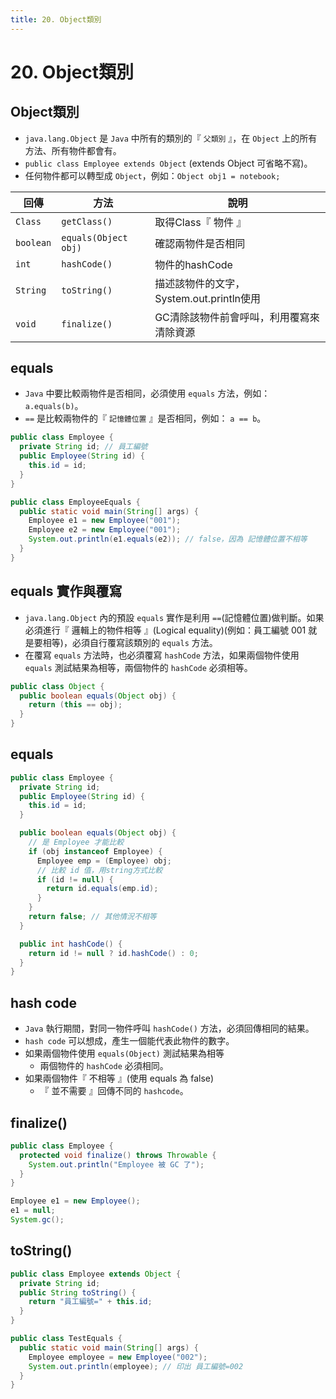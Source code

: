 ```yaml
---
title: 20. Object類別
---
```


# 20. Object類別
## Object類別
  - `java.lang.Object` 是 `Java` 中所有的類別的『 `父類別` 』，在 `Object` 上的所有方法、所有物件都會有。
  - `public class Employee extends Object` (extends Object 可省略不寫)。
  - 任何物件都可以轉型成 `Object`，例如：`Object obj1 = notebook;`

  | 回傳       | 方法                  | 說明                                 |
  |-----------|----------------------|--------------------------------------|
  | `Class`   | `getClass()`         | 取得Class『 物件 』                    |
  | `boolean` | `equals(Object obj)` | 確認兩物件是否相同                      |
  | `int`     | `hashCode()`         | 物件的hashCode                        |
  | `String`  | `toString()`         | 描述該物件的文字，System.out.println使用 |
  | `void`    | `finalize()`         | GC清除該物件前會呼叫，利用覆寫來清除資源    |

## equals
  - `Java` 中要比較兩物件是否相同，必須使用 `equals` 方法，例如： `a.equals(b)`。
  - `==` 是比較兩物件的『 `記憶體位置` 』是否相同，例如： `a == b`。

  ```java
  public class Employee {
    private String id; // 員工編號
    public Employee(String id) {
      this.id = id;
    }
  }
  ```

  ```java
  public class EmployeeEquals {
    public static void main(String[] args) {
      Employee e1 = new Employee("001");
      Employee e2 = new Employee("001");
      System.out.println(e1.equals(e2)); // false，因為 記憶體位置不相等
    }
  }
  ```

## equals 實作與覆寫
  - `java.lang.Object` 內的預設 `equals` 實作是利用 `==`(記憶體位置)做判斷。如果必須進行『 邏輯上的物件相等 』(Logical equality)(例如：員工編號 001 就是要相等)，必須自行覆寫該類別的 `equals` 方法。
  - 在覆寫 `equals` 方法時，也必須覆寫 `hashCode` 方法，如果兩個物件使用 `equals` 測試結果為相等，兩個物件的 `hashCode` 必須相等。

  ```java
  public class Object {
    public boolean equals(Object obj) {
      return (this == obj);
    }
  }
  ```

## equals
  ```java
  public class Employee {
    private String id;
    public Employee(String id) {
      this.id = id;
    }

    public boolean equals(Object obj) {
      // 是 Employee 才能比較
      if (obj instanceof Employee) {
        Employee emp = (Employee) obj;
        // 比較 id 值，用string方式比較
        if (id != null) {
          return id.equals(emp.id);
        }
      }
      return false; // 其他情況不相等
    }

    public int hashCode() {
      return id != null ? id.hashCode() : 0;
    }
  }
  ```

## hash code
  - `Java` 執行期間，對同一物件呼叫 `hashCode()` 方法，必須回傳相同的結果。
  - `hash code` 可以想成，產生一個能代表此物件的數字。
  - 如果兩個物件使用 `equals(Object)` 測試結果為相等
    - 兩個物件的 `hashCode` 必須相同。
  - 如果兩個物件『 不相等 』(使用 equals 為 false)
    - 『 並不需要 』回傳不同的 `hashcode`。

## finalize()
  ```java
  public class Employee {
    protected void finalize() throws Throwable {
      System.out.println("Employee 被 GC 了");
    }
  }
  ```

  ```java
  Employee e1 = new Employee();
  e1 = null;
  System.gc();
  ```

## toString()
  ```java
  public class Employee extends Object {
    private String id;
    public String toString() {
      return "員工編號=" + this.id;
    }
  }
  ```

  ```java
  public class TestEquals {
    public static void main(String[] args) {
      Employee employee = new Employee("002");
      System.out.println(employee); // 印出 員工編號=002
    }
  }
  ```

